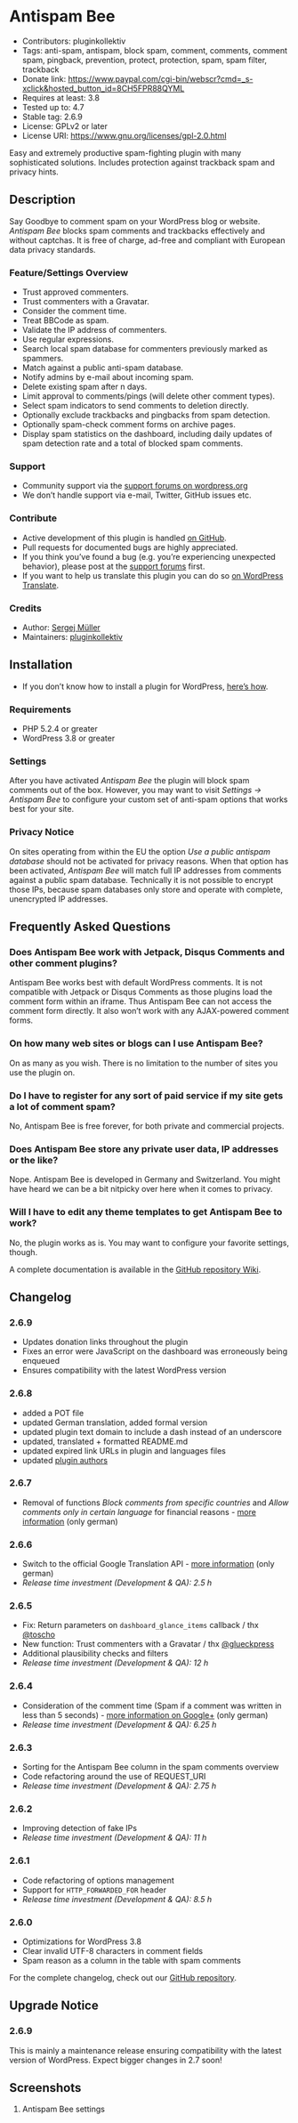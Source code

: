 # Antispam Bee #
* Contributors:      pluginkollektiv
* Tags:              anti-spam, antispam, block spam, comment, comments, comment spam, pingback, prevention, protect, protection, spam, spam filter, trackback
* Donate link:       https://www.paypal.com/cgi-bin/webscr?cmd=_s-xclick&hosted_button_id=8CH5FPR88QYML
* Requires at least: 3.8
* Tested up to:      4.7
* Stable tag:        2.6.9
* License:           GPLv2 or later
* License URI:       https://www.gnu.org/licenses/gpl-2.0.html

Easy and extremely productive spam-fighting plugin with many sophisticated solutions. Includes protection against trackback spam and privacy hints.

## Description ##
Say Goodbye to comment spam on your WordPress blog or website. *Antispam Bee* blocks spam comments and trackbacks effectively and without captchas. It is free of charge, ad-free and compliant with European data privacy standards.

### Feature/Settings Overview ###
* Trust approved commenters.
* Trust commenters with a Gravatar.
* Consider the comment time.
* Treat BBCode as spam.
* Validate the IP address of commenters.
* Use regular expressions.
* Search local spam database for commenters previously marked as spammers.
* Match against a public anti-spam database.
* Notify admins by e-mail about incoming spam.
* Delete existing spam after n days.
* Limit approval to comments/pings (will delete other comment types).
* Select spam indicators to send comments to deletion directly.
* Optionally exclude trackbacks and pingbacks from spam detection.
* Optionally spam-check comment forms on archive pages.
* Display spam statistics on the dashboard, including daily updates of spam detection rate and a total of blocked spam comments.

### Support ###
* Community support via the [support forums on wordpress.org](https://wordpress.org/support/plugin/antispam-bee)
* We don’t handle support via e-mail, Twitter, GitHub issues etc.

### Contribute ###
* Active development of this plugin is handled [on GitHub](https://github.com/pluginkollektiv/antispam-bee).
* Pull requests for documented bugs are highly appreciated.
* If you think you’ve found a bug (e.g. you’re experiencing unexpected behavior), please post at the [support forums](https://wordpress.org/support/plugin/antispam-bee) first.
* If you want to help us translate this plugin you can do so [on WordPress Translate](https://translate.wordpress.org/projects/wp-plugins/antispam-bee).

### Credits ###
* Author: [Sergej Müller](https://sergejmueller.github.io/)
* Maintainers: [pluginkollektiv](http://pluginkollektiv.org)

## Installation ##
* If you don’t know how to install a plugin for WordPress, [here’s how](http://codex.wordpress.org/Managing_Plugins#Installing_Plugins).

### Requirements ###
* PHP 5.2.4 or greater
* WordPress 3.8 or greater

### Settings ###
After you have activated *Antispam Bee* the plugin will block spam comments out of the box. However, you may want to visit *Settings → Antispam Bee* to configure your custom set of anti-spam options that works best for your site.

### Privacy Notice ###
On sites operating from within the EU the option *Use a public antispam database* should not be activated for privacy reasons. When that option has been activated, *Antispam Bee* will match full IP addresses from comments against a public spam database. Technically it is not possible to encrypt those IPs, because spam databases only store and operate with complete, unencrypted IP addresses.

## Frequently Asked Questions ##

### Does Antispam Bee work with Jetpack, Disqus Comments and other comment plugins? ###
Antispam Bee works best with default WordPress comments. It is not compatible with Jetpack or Disqus Comments as those plugins load the comment form within an iframe. Thus Antispam Bee can not access the comment form directly.
It also won’t work with any AJAX-powered comment forms.

### On how many web sites or blogs can I use Antispam Bee? ###
On as many as you wish. There is no limitation to the number of sites you use the plugin on.

### Do I have to register for any sort of paid service if my site gets a lot of comment spam? ###
No, Antispam Bee is free forever, for both private and commercial projects.

### Does Antispam Bee store any private user data, IP addresses or the like? ###
Nope. Antispam Bee is developed in Germany and Switzerland. You might have heard we can be a bit nitpicky over here when it comes to privacy.

### Will I have to edit any theme templates to get Antispam Bee to work? ###
No, the plugin works as is. You may want to configure your favorite settings, though.

A complete documentation is available in the [GitHub repository Wiki](https://github.com/pluginkollektiv/antispam-bee/wiki).

## Changelog ##

### 2.6.9 ###
   * Updates donation links throughout the plugin
   * Fixes an error were JavaScript on the dashboard was erroneously being enqueued
   * Ensures compatibility with the latest WordPress version

### 2.6.8 ###
   * added a POT file
   * updated German translation, added formal version
   * updated plugin text domain to include a dash instead of an underscore
   * updated, translated + formatted README.md
   * updated expired link URLs in plugin and languages files
   * updated [plugin authors](https://gist.github.com/glueckpress/f058c0ab973d45a72720)

### 2.6.7 ###
   * Removal of functions *Block comments from specific countries* and *Allow comments only in certain language* for financial reasons - [more information](https://plus.google.com/u/0/+SergejMüller/posts/ZyquhoYjUyF) (only german)

### 2.6.6 ###
   * Switch to the official Google Translation API - [more information](https://plus.google.com/u/0/+SergejMüller/posts/ZyquhoYjUyF) (only german)
   * *Release time investment (Development & QA): 2.5 h*

### 2.6.5 ###
   * Fix: Return parameters on `dashboard_glance_items` callback / thx [@toscho](https://twitter.com/toscho)
   * New function: Trust commenters with a Gravatar / thx [@glueckpress](https://twitter.com/glueckpress)
   * Additional plausibility checks and filters
   * *Release time investment (Development & QA): 12 h*

### 2.6.4 ###
   * Consideration of the comment time (Spam if a comment was written in less than 5 seconds) - [more information on Google+](https://plus.google.com/+SergejMüller/posts/73EbP6F1BgC) (only german)
   * *Release time investment (Development & QA): 6.25 h*

### 2.6.3 ###
   * Sorting for the Antispam Bee column in the spam comments overview
   * Code refactoring around the use of REQUEST_URI
   * *Release time investment (Development & QA): 2.75 h*

### 2.6.2 ###
   * Improving detection of fake IPs
   * *Release time investment (Development & QA): 11 h*

### 2.6.1 ###
   * Code refactoring of options management
   * Support for `HTTP_FORWARDED_FOR` header
   * *Release time investment (Development & QA): 8.5 h*

### 2.6.0 ###
   * Optimizations for WordPress 3.8
   * Clear invalid UTF-8 characters in comment fields
   * Spam reason as a column in the table with spam comments

For the complete changelog, check out our [GitHub repository](https://github.com/pluginkollektiv/antispam-bee).

## Upgrade Notice ##

### 2.6.9 ###

This is mainly a maintenance release ensuring compatibility with the latest version of WordPress. Expect bigger changes in 2.7 soon!

## Screenshots ##
1. Antispam Bee settings
